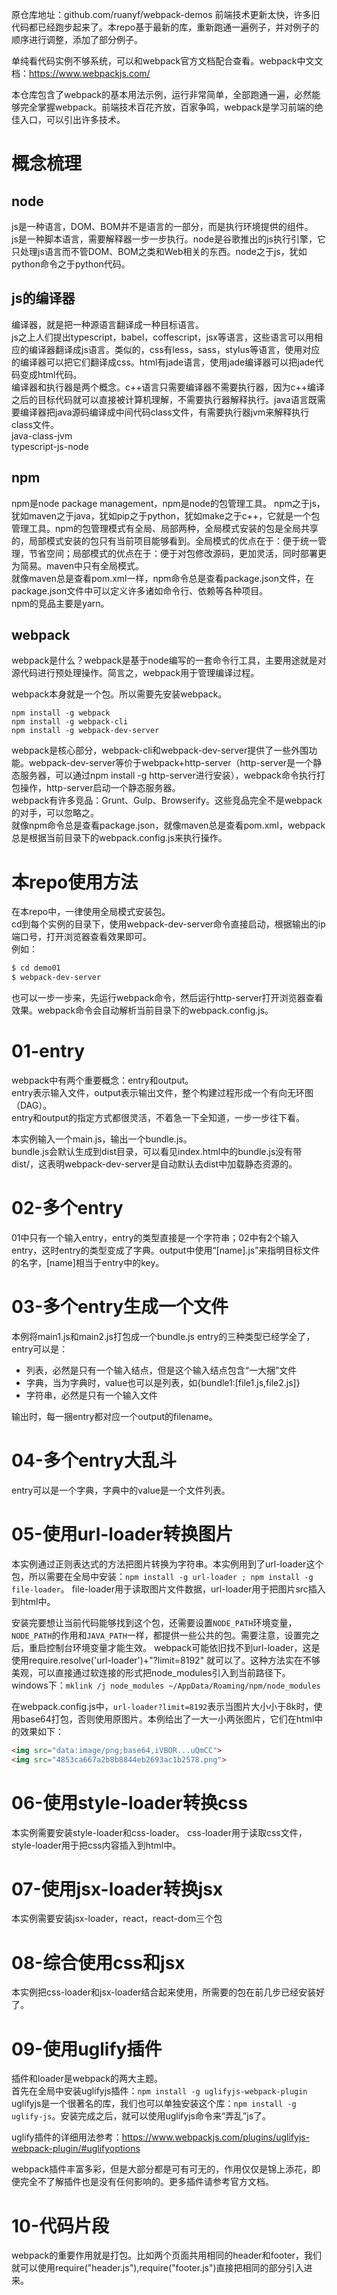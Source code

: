 原仓库地址：github.com/ruanyf/webpack-demos 前端技术更新太快，许多旧代码都已经跑步起来了。本repo基于最新的库，重新跑通一遍例子，并对例子的顺序进行调整，添加了部分例子。 

单纯看代码实例不够系统，可以和webpack官方文档配合查看。webpack中文文档：https://www.webpackjs.com/

本仓库包含了webpack的基本用法示例，运行非常简单，全部跑通一遍，必然能够完全掌握webpack。前端技术百花齐放，百家争鸣，webpack是学习前端的绝佳入口，可以引出许多技术。

# 概念梳理
## node
js是一种语言，DOM、BOM并不是语言的一部分，而是执行环境提供的组件。  
js是一种脚本语言，需要解释器一步一步执行。node是谷歌推出的js执行引擎，它只处理js语言而不管DOM、BOM之类和Web相关的东西。node之于js，犹如python命令之于python代码。  

## js的编译器
编译器，就是把一种源语言翻译成一种目标语言。  
js之上人们提出typescript，babel，coffescript，jsx等语言，这些语言可以用相应的编译器翻译成js语言。类似的，css有less，sass，stylus等语言，使用对应的编译器可以把它们翻译成css。html有jade语言，使用jade编译器可以把jade代码变成html代码。    
编译器和执行器是两个概念。c++语言只需要编译器不需要执行器，因为c++编译之后的目标代码就可以直接被计算机理解，不需要执行器解释执行。java语言既需要编译器把java源码编译成中间代码class文件，有需要执行器jvm来解释执行class文件。  
java-class-jvm  
typescript-js-node  

## npm
npm是node package management，npm是node的包管理工具。
npm之于js，犹如maven之于java，犹如pip之于python，犹如make之于c++，它就是一个包管理工具。npm的包管理模式有全局、局部两种，全局模式安装的包是全局共享的，局部模式安装的包只有当前项目能够看到。全局模式的优点在于：便于统一管理，节省空间；局部模式的优点在于：便于对包修改源码，更加灵活，同时部署更为简易。maven中只有全局模式。  
就像maven总是查看pom.xml一样，npm命令总是查看package.json文件，在package.json文件中可以定义许多诸如命令行、依赖等各种项目。  
npm的竞品主要是yarn。  

## webpack
webpack是什么？webpack是基于node编写的一套命令行工具，主要用途就是对源代码进行预处理操作。简言之，webpack用于管理编译过程。

webpack本身就是一个包。所以需要先安装webpack。
```shell
npm install -g webpack
npm install -g webpack-cli
npm install -g webpack-dev-server
```
webpack是核心部分，webpack-cli和webpack-dev-server提供了一些外围功能。webpack-dev-server等价于webpack+http-server（http-server是一个静态服务器，可以通过npm install -g http-server进行安装），webpack命令执行打包操作，http-server启动一个静态服务器。  
webpack有许多竞品：Grunt、Gulp、Browserify。这些竞品完全不是webpack的对手，可以忽略之。  
就像npm命令总是查看package.json，就像maven总是查看pom.xml，webpack总是根据当前目录下的webpack.config.js来执行操作。

# 本repo使用方法
在本repo中，一律使用全局模式安装包。  
cd到每个实例的目录下，使用webpack-dev-server命令直接启动，根据输出的ip端口号，打开浏览器查看效果即可。  
例如：
```bash
$ cd demo01
$ webpack-dev-server
```
也可以一步一步来，先运行webpack命令，然后运行http-server打开浏览器查看效果。webpack命令会自动解析当前目录下的webpack.config.js。

# 01-entry
webpack中有两个重要概念：entry和output。  
entry表示输入文件，output表示输出文件，整个构建过程形成一个有向无环图（DAG）。  
entry和output的指定方式都很灵活，不着急一下全知道，一步一步往下看。 

本实例输入一个main.js，输出一个bundle.js。  
bundle.js会默认生成到dist目录，可以看见index.html中的bundle.js没有带dist/，这表明webpack-dev-server是自动默认去dist中加载静态资源的。

# 02-多个entry
01中只有一个输入entry，entry的类型直接是一个字符串；02中有2个输入entry，这时entry的类型变成了字典。output中使用“[name].js”来指明目标文件的名字，[name]相当于entry中的key。

# 03-多个entry生成一个文件
本例将main1.js和main2.js打包成一个bundle.js
entry的三种类型已经学全了，entry可以是：
* 列表，必然是只有一个输入结点，但是这个输入结点包含“一大捆”文件
* 字典，当为字典时，value也可以是列表，如{bundle1:[file1.js,file2.js]}
* 字符串，必然是只有一个输入文件

输出时，每一捆entry都对应一个output的filename。

# 04-多个entry大乱斗
entry可以是一个字典，字典中的value是一个文件列表。

# 05-使用url-loader转换图片
本实例通过正则表达式的方法把图片转换为字符串。本实例用到了url-loader这个包，所以需要在全局中安装：`npm install -g url-loader ; npm install -g file-loader`。
file-loader用于读取图片文件数据，url-loader用于把图片src插入到html中。

安装完要想让当前代码能够找到这个包，还需要设置`NODE_PATH`环境变量，`NODE_PATH`的作用和`JAVA_PATH`一样，都提供一些公共的包。需要注意，设置完之后，重启控制台环境变量才能生效。
webpack可能依旧找不到url-loader，这是使用require.resolve('url-loader')+"?limit=8192" 就可以了。这种方法实在不够美观，可以直接通过软连接的形式把node_modules引入到当前路径下。
windows下：`mklink /j node_modules ~/AppData/Roaming/npm/node_modules`  

在webpack.config.js中，`url-loader?limit=8192`表示当图片大小小于8k时，使用base64打包，否则使用原图片。本例给出了一大一小两张图片，它们在html中的效果如下：
```html
<img src="data:image/png;base64,iVBOR...uQmCC">
<img src="4853ca667a2b8b8844eb2693ac1b2578.png">
```

# 06-使用style-loader转换css
本实例需要安装style-loader和css-loader。
css-loader用于读取css文件，style-loader用于把css内容插入到html中。

# 07-使用jsx-loader转换jsx
本实例需要安装jsx-loader，react，react-dom三个包

# 08-综合使用css和jsx
本实例把css-loader和jsx-loader结合起来使用，所需要的包在前几步已经安装好了。

# 09-使用uglify插件
插件和loader是webpack的两大主题。  
首先在全局中安装uglifyjs插件：`npm install -g uglifyjs-webpack-plugin`  
uglifyjs是一个很著名的库，我们也可以单独安装这个库：`npm install -g uglify-js`。安装完成之后，就可以使用uglifyjs命令来“弄乱”js了。

uglify插件的详细用法参考：https://www.webpackjs.com/plugins/uglifyjs-webpack-plugin/#uglifyoptions

webpack插件丰富多彩，但是大部分都是可有可无的，作用仅仅是锦上添花，即便完全不了解插件也是没有任何影响的。更多插件请参考官方文档。

# 10-代码片段
webpack的重要作用就是打包。比如两个页面共用相同的header和footer，我们就可以使用require("header.js"),require("footer.js")直接把相同的部分引入进来。
